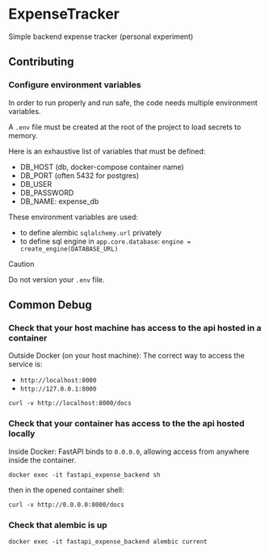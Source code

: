 # ExpenseTracker

Simple backend expense tracker (personal experiment)

## Contributing

### Configure environment variables

In order to run properly and run safe, the code needs multiple environment variables.

A `.env` file must be created at the root of the project to load secrets to memory.

Here is an exhaustive list of variables that must be defined:

- DB_HOST (db, docker-compose container name)
- DB_PORT (often 5432 for postgres)
- DB_USER
- DB_PASSWORD
- DB_NAME: expense_db

These environment variables are used:

- to define alembic `sqlalchemy.url` privately
- to define sql engine in `app.core.database`: `engine = create_engine(DATABASE_URL)`

> [!CAUTION]
> Do not version your `.env` file.

## Common Debug

### Check that your host machine has access to the api hosted in a container

Outside Docker (on your host machine): The correct way to access the service is:

- `http://localhost:8000`
- `http://127.0.0.1:8000`

```shell
curl -v http://localhost:8000/docs
```

### Check that your container has access to the the api hosted locally

Inside Docker: FastAPI binds to `0.0.0.0`, allowing access from anywhere inside the container.

```shell
docker exec -it fastapi_expense_backend sh
```

then in the opened container shell:

```shell
curl -v http://0.0.0.0:8000/docs
```

### Check that alembic is up

```shell
docker exec -it fastapi_expense_backend alembic current
```
